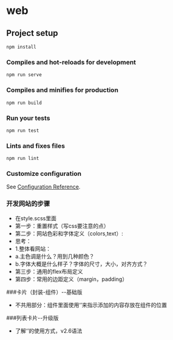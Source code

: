 # web

## Project setup
```
npm install
```

### Compiles and hot-reloads for development
```
npm run serve
```

### Compiles and minifies for production
```
npm run build
```

### Run your tests
```
npm run test
```

### Lints and fixes files
```
npm run lint
```

### Customize configuration
See [Configuration Reference](https://cli.vuejs.org/config/).

### 开发网站的步骤
- 在style.scss里面
- 第一步：重置样式（写css要注意的点）
- 第二步：网站色彩和字体定义（colors,text）:
- 思考：
- 1.整体看网站：
- a.主色调是什么？用到几种颜色？
- b.字体大概是什么样子？字体的尺寸，大小，对齐方式？
- 第三步：通用的flex布局定义
- 第四步：常用的边距定义（margin，padding）

###卡片（封装-组件）--基础版
- 不共用部分：组件里面使用‘<slot></slot>’来指示添加的内容存放在组件的位置

###列表卡片--升级版
- 了解‘</slot>’的使用方式，v2.6语法